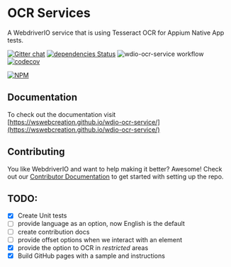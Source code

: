 # OCR Services
A WebdriverIO service that is using Tesseract OCR for Appium Native App tests.

[![Gitter chat](https://badges.gitter.im/wswebcreation/wdio-ocr-service.png)](https://gitter.im/wswebcreation/wdio-ocr-service "Gitter chat")
[![dependencies Status](https://david-dm.org/wswebcreation/wdio-ocr-service/status.svg)](https://david-dm.org/wswebcreation/wdio-ocr-service)
![wdio-ocr-service workflow](https://github.com/wswebcreation/wdio-ocr-service/actions/workflows/wdio-ocr-service.yml/badge.svg)
[![codecov](https://codecov.io/gh/wswebcreation/wdio-image-comparison-service/branch/master/graph/badge.svg?token=6zGW0ccdqR)](https://codecov.io/gh/wswebcreation/wdio-image-comparison-service)

[![NPM](https://nodei.co/npm/wdio-ocr-service.png)](https://nodei.co/npm/wdio-ocr-service/)

## Documentation
To check out the documentation visit
[https://wswebcreation.github.io/wdio-ocr-service/](https://wswebcreation.github.io/wdio-ocr-service/)

## Contributing
You like WebdriverIO and want to help making it better? Awesome! Check out our
[Contributor Documentation](./CONTRIBUTING.MD) to get started with setting up the repo.

## TODO:
- [x] Create Unit tests
- [ ] provide language as an option, now English is the default
- [ ] create contribution docs
- [ ] provide offset options when we interact with an element
- [x] provide the option to OCR in *restricted* areas
- [x] Build GitHub pages with a sample and instructions
